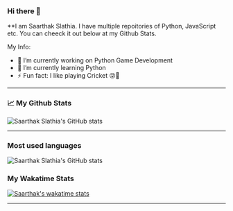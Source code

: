 ### Hi there 👋

**I am Saarthak Slathia. I have multiple repoitories of Python, JavaScript etc. You can cheeck it out below at my Github Stats.

My Info:

- 🔭 I’m currently working on Python Game Development
- 🌱 I’m currently learning Python
- ⚡ Fun fact: I like playing Cricket 😜🏏

---

### 📈 My Github Stats 

![Saarthak Slathia's GitHub stats](https://github-readme-stats.vercel.app/api?username=Saarthak-Slathia&show_icons=true&theme=highcontrast)

---

### Most used languages

![Saarthak Slathia's GitHub stats](https://github-readme-stats.vercel.app/api/top-langs?username=Saarthak-Slathia&layout=compact&show_icons=true&theme=highcontrast)


### My Wakatime Stats
[![Saarthak's wakatime stats](https://github-readme-stats.vercel.app/api/wakatime?username=Saarthak_Slathia)](https://github.com/Saarthak_Slathia/github-readme-stats)

---
